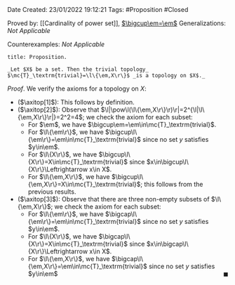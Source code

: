 <br />
<br />

Date Created: 23/01/2022 19:12:21
Tags: #Proposition #Closed 

Proved by: [[Cardinality of power set]], [$\bigcup\em=\em$](Union%20of%20empty%20set%20is%20empty.md)
Generalizations: _Not Applicable_

Counterexamples: _Not Applicable_

``` ad-Proposition
title: Proposition.

_Let $X$ be a set. Then the trivial topology_ $\mc{T}_\textrm{trivial}=\l\{\em,X\r\}$ _is a topology on $X$._

```

_Proof_. We verify the axioms for a topology on $X$:
* ($\axitop[1]$): This follows by definition.
* ($\axitop[2]$): Observe that $\l|\pow\l(\l\{\em,X\r\}\r)\r|=2^{\l|\l\{\em,X\r\}\r|}=2^2=4$; we check the axiom for each subset:
    * For $\em$, we have $\bigcup\em=\em\in\mc{T}_\textrm{trivial}$.
    * For $\l\{\em\r\}$, we have $\bigcup\l\{\em\r\}=\em\in\mc{T}_\textrm{trivial}$ since no set $y$ satisfies $y\in\em$.
    * For $\l\{X\r\}$, we have $\bigcup\l\{X\r\}=X\in\mc{T}_\textrm{trivial}$ since $x\in\bigcup\l\{X\r\}\Leftrightarrow x\in X$.
    * For $\l\{\em,X\r\}$, we have $\bigcup\l\{\em,X\r\}=X\in\mc{T}_\textrm{trivial}$; this follows from the previous results.
* ($\axitop[3]$): Observe that there are three non-empty subsets of $\l\{\em,X\r\}$; we check the axiom for each subset:
    * For $\l\{\em\r\}$, we have $\bigcap\l\{\em\r\}=\em\in\mc{T}_\textrm{trivial}$ since no set $y$ satisfies $y\in\em$.
    * For $\l\{X\r\}$, we have $\bigcap\l\{X\r\}=X\in\mc{T}_\textrm{trivial}$ since $x\in\bigcap\l\{X\r\}\Leftrightarrow x\in X$.
    * For $\l\{\em,X\r\}$, we have $\bigcap\l\{\em,X\r\}=\em\in\mc{T}_\textrm{trivial}$ since no set $y$ satisfies $y\in\em$<span style="float:right;">$\blacksquare$</span> 
